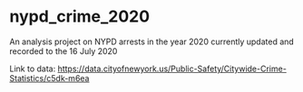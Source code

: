 # nypd_crime_2020
An analysis project on NYPD arrests in the year 2020 currently updated and recorded to the 16 July 2020

Link to data: https://data.cityofnewyork.us/Public-Safety/Citywide-Crime-Statistics/c5dk-m6ea
